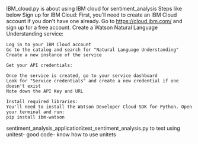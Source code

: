 IBM_cloud.py is about using IBM cloud for sentiment_analysis
Steps like below
    Sign up for IBM Cloud:
    First, you'll need to create an IBM Cloud account if you don't have one already. Go to https://cloud.ibm.com/ and sign up for a free account.
    Create a Watson Natural Language Understanding service:

    Log in to your IBM Cloud account
    Go to the catalog and search for "Natural Language Understanding"
    Create a new instance of the service

    Get your API credentials:

    Once the service is created, go to your service dashboard
    Look for "Service credentials" and create a new credential if one doesn't exist
    Note down the API Key and URL

    Install required libraries:
    You'll need to install the Watson Developer Cloud SDK for Python. Open your terminal and run:
    pip install ibm-watson

sentiment_analysis_application\test_sentiment_analysis.py to test using unitest- good code- know how to use unitets